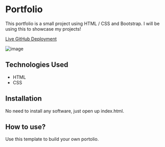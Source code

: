 # Portfolio

This portfolio is a small project using HTML / CSS and Bootstrap. I will be using this to showcase my projects!

[Live GitHub Deployment](https://briesbutler.github.io/portfolio/)

![image](https://user-images.githubusercontent.com/108242839/179285075-2d9662eb-a89c-4ce8-bd1a-c8194ffdc625.png)

## Technologies Used

* HTML
* CSS

## Installation

No need to install any software, just open up index.html.

## How to use?

Use this template to build your own portolio.
